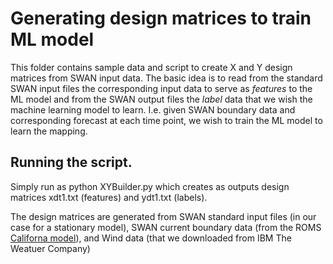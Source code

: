# Generating design matrices to train ML model

This folder contains sample data and script to create
X and Y design matrices from SWAN input data.
The basic idea is to read from the standard SWAN input
files the corresponding input data to serve as _features_
to the ML model and from the SWAN output files the _label_
data that we wish the machine learning model to learn.
I.e. given SWAN boundary data and corresponding forecast
at each time point, we wish to train the ML model to learn
the mapping.

## Running the script.
Simply run as
python XYBuilder.py which creates as outputs design matrices
xdt1.txt (features) and ydt1.txt (labels).

The design matrices are generated from SWAN standard input files
(in our case for a stationary model), SWAN current boundary data
(from the ROMS [Californa model](http://thredds.cencoos.org/thredds/catalog.html?dataset=CENCOOS_CA_ROMS_DAS)), and Wind data (that we
  downloaded from IBM The Weatuer Company)
